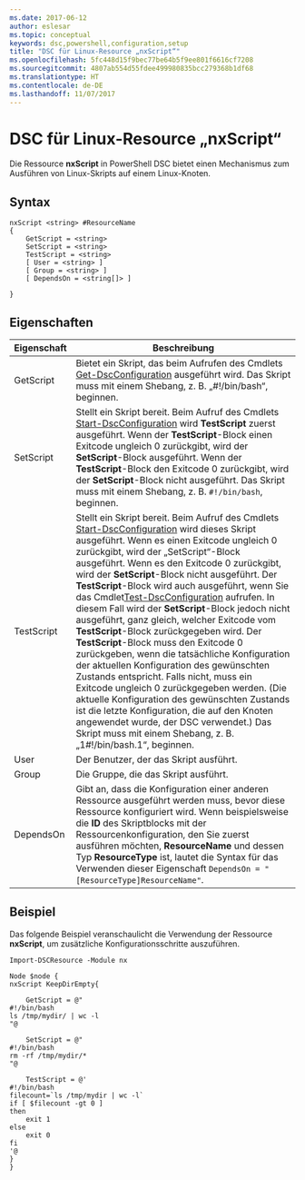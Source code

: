 ```yaml
---
ms.date: 2017-06-12
author: eslesar
ms.topic: conceptual
keywords: dsc,powershell,configuration,setup
title: "DSC für Linux-Resource „nxScript“"
ms.openlocfilehash: 5fc448d15f9bec77be64b5f9ee801f6616cf7208
ms.sourcegitcommit: 4807ab554d55fdee499980835bcc279368b1df68
ms.translationtype: HT
ms.contentlocale: de-DE
ms.lasthandoff: 11/07/2017
---
```

# <a name="dsc-for-linux-nxscript-resource"></a>DSC für Linux-Resource „nxScript“

Die Ressource **nxScript** in PowerShell DSC bietet einen Mechanismus zum Ausführen von Linux-Skripts auf einem Linux-Knoten.

## <a name="syntax"></a>Syntax

```
nxScript <string> #ResourceName
{
    GetScript = <string>
    SetScript = <string>
    TestScript = <string>
    [ User = <string> ]
    [ Group = <string> ]
    [ DependsOn = <string[]> ]

}
```

## <a name="properties"></a>Eigenschaften

|  Eigenschaft |  Beschreibung | 
|---|---|
| GetScript| Bietet ein Skript, das beim Aufrufen des Cmdlets [Get-DscConfiguration](https://technet.microsoft.com/en-us/library/dn521625.aspx) ausgeführt wird. Das Skript muss mit einem Shebang, z. B. „#!/bin/bash“, beginnen.| 
| SetScript| Stellt ein Skript bereit. Beim Aufruf des Cmdlets [Start-DscConfiguration](https://technet.microsoft.com/en-us/library/dn521623.aspx) wird **TestScript** zuerst ausgeführt. Wenn der **TestScript**-Block einen Exitcode ungleich 0 zurückgibt, wird der **SetScript**-Block ausgeführt. Wenn der **TestScript**-Block den Exitcode 0 zurückgibt, wird der **SetScript**-Block nicht ausgeführt. Das Skript muss mit einem Shebang, z. B. `#!/bin/bash`, beginnen.| 
| TestScript| Stellt ein Skript bereit. Beim Aufruf des Cmdlets [Start-DscConfiguration](https://technet.microsoft.com/en-us/library/dn521623.aspx) wird dieses Skript ausgeführt. Wenn es einen Exitcode ungleich 0 zurückgibt, wird der „SetScript“-Block ausgeführt. Wenn es den Exitcode 0 zurückgibt, wird der **SetScript**-Block nicht ausgeführt. Der **TestScript**-Block wird auch ausgeführt, wenn Sie das Cmdlet[Test-DscConfiguration](https://technet.microsoft.com/en-us/library/dn407382.aspx) aufrufen. In diesem Fall wird der **SetScript**-Block jedoch nicht ausgeführt, ganz gleich, welcher Exitcode vom **TestScript**-Block zurückgegeben wird. Der **TestScript**-Block muss den Exitcode 0 zurückgeben, wenn die tatsächliche Konfiguration der aktuellen Konfiguration des gewünschten Zustands entspricht. Falls nicht, muss ein Exitcode ungleich 0 zurückgegeben werden. (Die aktuelle Konfiguration des gewünschten Zustands ist die letzte Konfiguration, die auf den Knoten angewendet wurde, der DSC verwendet.) Das Skript muss mit einem Shebang, z. B. „1#!/bin/bash.1“, beginnen.| 
| User| Der Benutzer, der das Skript ausführt.| 
| Group| Die Gruppe, die das Skript ausführt.| 
| DependsOn | Gibt an, dass die Konfiguration einer anderen Ressource ausgeführt werden muss, bevor diese Ressource konfiguriert wird. Wenn beispielsweise die **ID** des Skriptblocks mit der Ressourcenkonfiguration, den Sie zuerst ausführen möchten, **ResourceName** und dessen Typ **ResourceType** ist, lautet die Syntax für das Verwenden dieser Eigenschaft `DependsOn = "[ResourceType]ResourceName"`.| 

## <a name="example"></a>Beispiel

Das folgende Beispiel veranschaulicht die Verwendung der Ressource **nxScript**, um zusätzliche Konfigurationsschritte auszuführen.

```
Import-DSCResource -Module nx 

Node $node {
nxScript KeepDirEmpty{

    GetScript = @"
#!/bin/bash
ls /tmp/mydir/ | wc -l
"@

    SetScript = @"
#!/bin/bash
rm -rf /tmp/mydir/*
"@

    TestScript = @'
#!/bin/bash
filecount=`ls /tmp/mydir | wc -l`
if [ $filecount -gt 0 ]
then
    exit 1
else
    exit 0
fi
'@
} 
}
```

